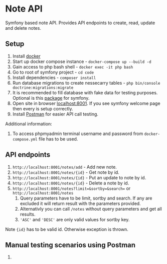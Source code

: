 # Note API

Symfony based note API. Provides API endpoints to create, read, update and delete notes.

## Setup

1. Install [docker](https://www.docker.com/get-started)
2. Start up docker compose instance - `docker-compose up --build -d`
3. Gain access to php bash shell - `docker exec -it php bash`
4. Go to root of symfony project - `cd code`
5. Install dependencies - `composer install`
6. Run database migrations to create nessecarry tables - `php bin/console doctrine:migrations:migrate`
7. It is recommended to fill database with fake data for testing purposes. Optional is this [package](https://symfony.com/bundles/DoctrineFixturesBundle/current/index.html) for symfony.
8. Open site in browser [localhost:8001](http://localhost:8001). If you see symfony welcome page then every is setup correctly.
9. Install [Postman](https://www.postman.com/downloads/) for easier API call testing.

Additional information:
1. To access phpmyadmin terminal username and password from `docker-compose.yml` file has to be used.

## API endpoints

1. `http://localhost:8001/notes/add` - Add new note.
2. `http://localhost:8001/notes/{id}` - Get note by id.
3. `http://localhost:8001/notes/{id}` - Put an update to note by id.
4. `http://localhost:8001/notes/{id}` - Delete a note by id.
5. `http://localhost:8001/notes?limit=&sortby=&search=` or `http://localhost:8001/notes`
   1. Query parameters have to be limit, sortby and search. If any are excluded it will return result with the parameters provided.
   2. Alternativly you can call `/notes` without query parameters and get all results. 
   3. `'ASC'` and `'DESC'` are only valid values for sortby key.

Note `{id}` has to be valid id. Otherwise exception is thrown.

## Manual testing scenarios using Postman

1. 

